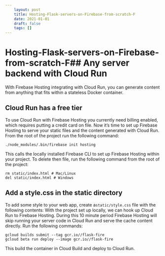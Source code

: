 ```yaml
---
 	layout: post
 	title: Hosting-Flask-servers-on-Firebase-from-scratch-F
 	date: 2021-01-01
 	draft: false
 	tags: []
---
```


# Hosting-Flask-servers-on-Firebase-from-scratch-F## Any server backend with Cloud Run
With Firebase Hosting integrating with Cloud Run, you can generate content from anything that fits within a stateless Docker container.
## Cloud Run has a free tier
To use Cloud Run with Firebase Hosting you currently need billing enabled, which requires putting a credit card on file.
Now it’s time to set up Firebase Hosting to serve your static files and the content generated with Cloud Run.
From the root of the project run the following command:
```
./node_modules/.bin/firebase init hosting
```
This calls the locally installed Firebase CLI to set up Firebase Hosting within your project.
To delete then file, run the following command from the root of the project:
```
rm static/index.html # Mac/Linux
del static/index.html # Windows
```
## Add a style.css in the static directory
To add some style to your web app, create a`static/style.css` file with the following contents:
With the project set up locally, we can hook up Cloud Run to Firebase Hosting.
During this 10 minute period Firebase Hosting will skip running your server code in Cloud Run and serve the cache content directly.
Run the following commands:
```
gcloud builds submit --tag gcr.io//flask-fire
gcloud beta run deploy --image gcr.io//flask-fire
```
This build the container in Cloud Build and deploy to Cloud Run.
